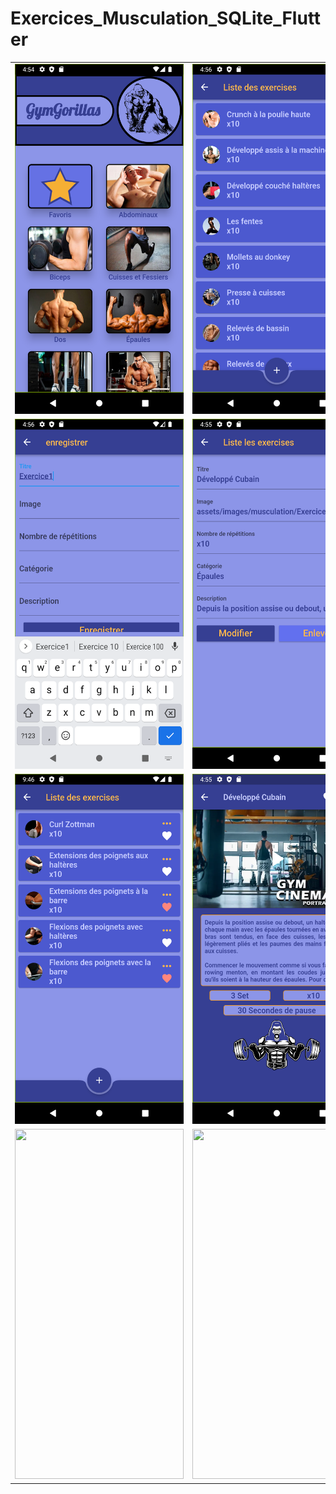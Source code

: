 # Exercices_Musculation_SQLite_Flutter

<table>
  <tr>
    <td><img src="/assets/screenshots/screenshot6.png" width=270 height=560></td>
    <td><img src="/assets/screenshots/screenshot5.png" width=270 height=560></td>
    <td><img src="/assets/screenshots/screenshot1.png" width=270 height=560></td>
  </tr>
    <tr>
    <td><img src="/assets/screenshots/screenshot4.png" width=270 height=560></td>
    <td><img src="/assets/screenshots/screenshot2.png" width=270 height=560></td>
    <td><img src="/assets/screenshots/screenshot3.png" width=270 height=560></td>
  </tr>
    <tr>
    <td><img src="/assets/screenshots/screenshot7.png" width=270 height=560></td>
    <td><img src="/assets/screenshots/screenshot8.png" width=270 height=560></td>
    <td><img src="/assets/screenshots/screenshot9.png" width=270 height=560></td>
  </tr>
    <tr>
    <td><img src="/assets/screenshots/screenshot10.png" width=270 height=560></td>
    <td><img src="/assets/screenshots/screenshot11.png" width=270 height=560></td>
    <td><img src="/assets/screenshots/screenshot12.png" width=270 height=560></td>
  </tr>
 </table>
